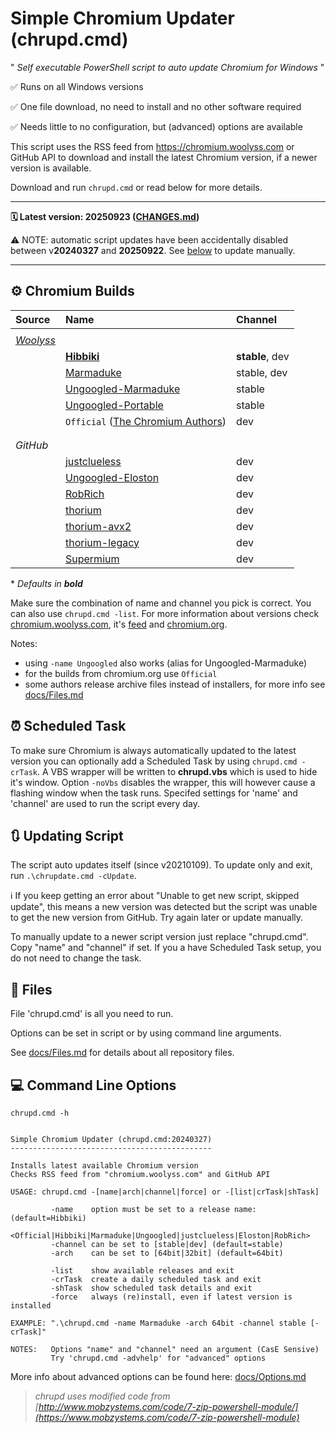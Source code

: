 # Simple Chromium Updater (chrupd.cmd)

" _Self executable PowerShell script to auto update Chromium for Windows_ "

✅ Runs on all Windows versions

✅ One file download, no need to install and no other software required

✅ Needs little to no configuration, but (advanced) options are available

This script uses the RSS feed from <https://chromium.woolyss.com> or GitHub API to download and install the latest Chromium version, if a newer version is available.

Download and run `chrupd.cmd` or read below for more details.

---

**🗓 Latest version: 20250923 ([CHANGES.md](CHANGES.md))**

⚠️ NOTE: automatic script updates have been accidentally disabled between v**20240327** and **20250922**. See [below](#-updating-script) to update manually.

---

## ⚙ Chromium Builds

| Source    | Name                               | Channel         |
|:----------|:-----------------------------------|:----------------|
||||
| _[Woolyss](https://chromium.woolyss.com)_ |                                               |                 |
|           |  **[Hibbiki](https://github.com/Hibbiki)**                                    | **stable**, dev |
|           |  [Marmaduke](https://github.com/macchrome/winchrome/)                         | stable, dev     |
|           |  [Ungoogled-Marmaduke](https://github.com/macchrome/winchrome/)               | stable          |
|           |  [Ungoogled-Portable](https://github.com/portapps/)                           | stable          |
|           |  `Official` ([The Chromium Authors](https://www.chromium.org))                | dev             |
||||
||||
| _GitHub_  |                                                                                           |                 |
|           |  [justclueless](https://github.com/justclueless/chromium-win64)                           | dev             |
|           |  [Ungoogled-Eloston](https://github.com/ungoogled-software/ungoogled-chromium-windows)    | dev             |
|           |  [RobRich](https://github.com/RobRich999/Chromium_Clang)                                  | dev             |
|           |  [thorium](https://github.com/Alex313031/Thorium-Win)                                     | dev             |
|           |  [thorium-avx2](https://github.com/Alex313031/Thorium-Win-AVX2)                           | dev             |
|           |  [thorium-legacy](https://github.com/Alex313031/thorium-legacy)                           | dev             |
|           |  [Supermium](https://github.com/win32ss/supermium)                                        | dev             |

\* _Defaults in **bold**_

Make sure the combination of name and channel you pick is correct. You can also use `chrupd.cmd -list`. For more information about versions check [chromium.woolyss.com](https://chromium.woolyss.com/?cut=1&ago=1), it's [feed](https://chromium.woolyss.com/feed/windows-64-bit) and [chromium.org](https://www.chromium.org).

Notes:

- using `-name Ungoogled` also works (alias for Ungoogled-Marmaduke)
- for the builds from chromium.org use `Official`
- some authors release archive files instead of installers, for more info see [docs/Files.md](/docs/Files.md#archives)

## ⏰ Scheduled Task

To make sure Chromium is always automatically updated to the latest version you can optionally add a Scheduled Task by using `chrupd.cmd -crTask`. A VBS wrapper will be written to **chrupd.vbs** which is used to hide it's window. Option `-noVbs` disables the wrapper, this will however cause a flashing window when the task runs. Specifed settings for 'name' and 'channel' are used to run the script every day.

## 🔃 Updating Script

The script auto updates itself (since v20210109). To update only and exit, run `.\chrupdate.cmd -cUpdate`.

ℹ️ If you keep getting an error about "Unable to get new script, skipped update", this means a new version was detected but the script was unable to get the new version from GitHub. Try again later or update manually. 

To manually update to a newer script version just replace "chrupd.cmd". Copy "name" and "channel" if set. If you a have Scheduled Task setup, you do not need to change the task.

## 📁 Files

File 'chrupd.cmd' is all you need to run.

Options can be set in script or by using command line arguments.

See [docs/Files.md](/docs/Files.md) for details about all repository files.

## 💻 Command Line Options

`chrupd.cmd -h`

```text

Simple Chromium Updater (chrupd.cmd:20240327)
---------------------------------------------

Installs latest available Chromium version
Checks RSS feed from "chromium.woolyss.com" and GitHub API

USAGE: chrupd.cmd -[name|arch|channel|force] or -[list|crTask|shTask]

         -name    option must be set to a release name:   (default=Hibbiki)
                  <Official|Hibbiki|Marmaduke|Ungoogled|justclueless|Eloston|RobRich>
         -channel can be set to [stable|dev] (default=stable)
         -arch    can be set to [64bit|32bit] (default=64bit)

         -list    show available releases and exit
         -crTask  create a daily scheduled task and exit
         -shTask  show scheduled task details and exit
         -force   always (re)install, even if latest version is installed

EXAMPLE: ".\chrupd.cmd -name Marmaduke -arch 64bit -channel stable [-crTask]"

NOTES:   Options "name" and "channel" need an argument (CasE Sensive)
         Try 'chrupd.cmd -advhelp' for "advanced" options

```

More info about advanced options can be found here: [docs/Options.md](/docs/Options.md)

> _chrupd uses modified code from [http://www.mobzystems.com/code/7-zip-powershell-module/](https://www.mobzystems.com/code/7-zip-powershell-module)_
